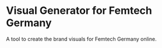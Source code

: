 # Visual Generator for Femtech Germany

A tool to create the brand visuals for Femtech Germany online.
